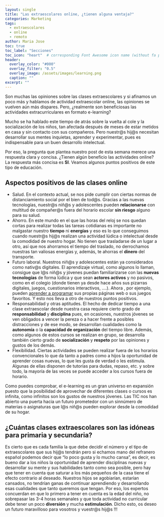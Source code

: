 ```yaml
---
layout: single
title: "Las extraescolares online, ¿tienen alguna ventaja?"
categories: Marketing
tags:
  - extraescolares
  - online
  - remoto
author: Maria Jose
toc: true
toc_label: "Secciones"
toc_icon: "heart"  # corresponding Font Awesome icon name (without fa prefix)
header:
  overlay_color: "#000"
  overlay_filter: "0.5"
  overlay_image: /assets/images/learning.png
  caption: ""
excerpt: ""
---
```


Son muchas las opiniones sobre las clases extraescolares y si afinamos un poco más y hablamos de actividad extraescolar online, las opiniones se vuelven aún más dispares. Pero, ¿realmente son beneficiosas las actividades extracurriculares en formato e-learning?

Mucho se ha hablado este tiempo de atrás sobre la vuelta al cole y la socialización de los niños, tan afectada después de meses de estar metidos en casa y sin contacto con sus compañeros. Pero nuestr@s hij@s necesitan desarrollar sus mentes inquietas, aprender y experimentar, pues es indispensable para un buen desarrollo intelectual. 

Por eso, la pregunta que plantea nuestro post de esta semana merece una respuesta clara y concisa. ¿Tienen algún beneficio las actividades online? La respuesta más concisa es **SI**. Veamos algunos puntos positivos de este tipo de educación.

## Aspectos positivos de las clases online

- Salud. En el contexto actual, se nos pide cumplir con ciertas normas de distanciamiento social por el bien de tod@s. Gracias a las nuevas tecnologías, nuestr@s niñ@s y adolescentes pueden **relacionarse** con multitud de compañer@s fuera del horario escolar **sin riesgo** alguno para su salud.
- Ahorro. En este mundo en el que las horas del reloj se nos quedan cortas para realizar todas las tareas cotidianas es importante no malgastar nuestro **tiempo** ni **energías** y eso es lo que conseguimos cuando nuestr@s hij@s  realizan una actividad lúdica o intelectual desde la comodidad de nuestro hogar. No tienen que trasladarse de un lugar a otro, así que nos ahorramos el tiempo del traslado, no derrochamos nuestras tan valiosas energías y, además, te ahorras el **dinero** del transporte. 
- Futuro laboral. Nuestros niñ@s y adolescentes están ya considerados como nativ@s digitales. El aprendizaje virtual, como algunos lo llaman, consigue que l@s niñ@s y jóvenes puedan familiarizarse con las **nuevas tecnologías** de forma lúdica y que sean **actores activos** y no pasivos, como en el colegio (donde tienen ya desde hace años sus pizarras digitales, juegos, cuestionarios interactivos, ….). Ahora , por ejemplo, pueden [aprender a programar](https://ingeheris.github.io/learning/) sus propias páginas web o sus juegos favoritos. Y esto nos lleva a otro de nuestros puntos positivos.
- Responsabilidad y otras aptitudes. El hecho de dedicar tiempo a una clase extraescolar desde nuestra casa requiere cierto grado de **responsabilidad** y **disciplina** pues, en ocasiones, nuestros jóvenes se ven obligados a vencer la pereza o a hacer frente a posibles distracciones y de ese modo, se desarrollan cualidades como la **autonomía** o la **capacidad de organización** del tiempo libre. Además, como algunos de estos cursos se realizan en grupo, se desarrolla también cierto grado de **socialización** y **respeto** por las opiniones y gustos de los demás.
- Flexibilidad. Ciertas actividades se pueden realizar fuera de los horarios convencionales lo que da tanto a padres como a hijos la oportunidad de aprender cosas nuevas, lo que les gusta de verdad o les estimula. Algunas de ellas disponen de tutorías para dudas, repaso, etc. y sobre todo, la mayoría de las veces se puede acceder a los cursos fuera de horario. 


Como puedes comprobar, el e-learning es un gran universo en expansión puesto que la posibilidad de aprovechar de diferentes clases o cursos es infinita, como infinitos son los gustos de nuestros jóvenes. Las TIC nos han abierto una puerta hacia un futuro prometedor con un sinnúmero de materias o asignaturas que l@s niñ@s pueden explorar desde la comodidad de su hogar.

## ¿Cuántas clases extraescolares son las idóneas para primaria y secundaria?
Es cierto que es cada familia la que debe decidir el número y el tipo de extraescolares que sus hij@s tendrán pero si echamos mano del refranero español podemos decir que “lo poco gusta y lo mucho cansa”, es decir, es bueno dar a los niños la oportunidad de aprender disciplinas nuevas y desarrollar su mente y sus habilidades tanto como sea posible, pero hay que tener en cuenta que saturar a los más pequeños de la casa tiene el efecto contrario al deseado. Nuestros hijos se agobiarían, estarían cansados, no tendrían ganas de continuar aprendiendo y desarrollando esas cualidades que tanto queremos que tengan. Por eso, los expertos concuerdan en que lo primero a tener en cuenta es la edad del niño,  no sobrepasar las 3-4 horas semanales y que toda actividad no curricular debe tener un poco **diversión** y mucha **estimulación**.
Dicho esto, os deseo un futuro maravilloso para vosotros y vuestr@s hij@s !!!
 





